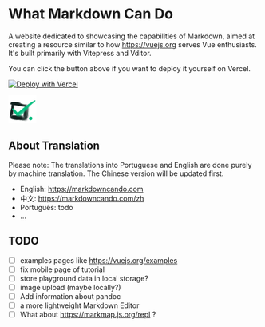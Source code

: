 # What Markdown Can Do



A website dedicated to showcasing the capabilities of Markdown, aimed at creating a resource similar to how https://vuejs.org serves Vue enthusiasts. It's built primarily with Vitepress and Vditor.

You can click the button above if you want to deploy it yourself on Vercel.

[![Deploy with Vercel](https://vercel.com/button)](https://vercel.com/import/project?template=https://github.com/gantrol/markdown-can-do)

![icon](public/logo-mini.png)

## About Translation

Please note: The translations into Portuguese and English are done purely by machine translation. The Chinese version will be updated first.

- English: https://markdowncando.com
- 中文: https://markdowncando.com/zh
- Português: todo
- ...

## TODO

- [ ] examples pages like https://vuejs.org/examples
- [ ] fix mobile page of tutorial
- [ ] store playground data in local storage?
- [ ] image upload (maybe locally?)
- [ ] Add information about pandoc
- [ ] a more lightweight Markdown Editor
- [ ] What about https://markmap.js.org/repl ?
